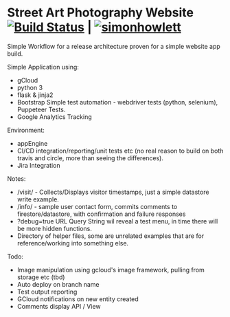 # Street Art Photography Website [![Build Status](https://travis-ci.com/simonhowlett/app-engine-ci.svg?branch=master)](https://travis-ci.com/simonhowlett/app-engine-ci) |  [![simonhowlett](https://circleci.com/gh/simonhowlett/app-engine-ci.svg?style=svg)](https://app.circleci.com/pipelines/github/simonhowlett/app-engine-ci)


Simple Workflow for a release architecture proven for a simple website app build.

Simple Application using:
- gCloud
- python 3 
- flask & jinja2
- Bootstrap
 Simple test automation - webdriver tests (python, selenium), Puppeteer Tests.
 - Google Analytics Tracking

Environment:
- appEngine
- CI/CD integration/reporting/unit tests etc (no real reason to build on both travis and circle, more than seeing the differences).
- Jira Integration

Notes:
 - /visit/ - Collects/Displays visitor timestamps, just a simple datastore write example.
 - /info/ - sample user contact form, commits comments to firestore/datastore, with confirmation and failure responses
 - ?debug=true URL Query String wil reveal a test menu, in time there will be more hidden functions.
 - Directory of helper files, some are unrelated examples that are for reference/working into something else.
 
 Todo:
- Image manipulation using gcloud's image framework, pulling from storage etc (tbd)
- Auto deploy on branch name
- Test output reporting
- GCloud notifications on new entity created
- Comments display API / View


